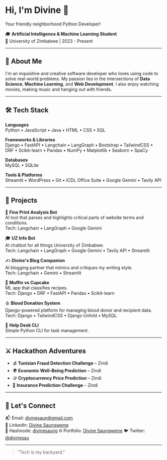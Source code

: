 # Hi, I'm Divine 👋  
Your friendly neighborhood Python Developer!

🎓 **Artificial Intelligence & Machine Learning Student**  
📍 University of Zimbabwe | 2023 - Present  

---

## 🧠 About Me  
I'm an inquisitive and creative software developer who loves using code to solve real-world problems. My passion lies in the intersections of **Data Science**, **Machine Learning**, and **Web Development**. I also enjoy watching movies, making music and hanging out with friends.

---

## 🛠️ Tech Stack  
**Languages**  
Python • JavaScript • Java • HTML • CSS • SQL  

**Frameworks & Libraries**  
Django • FastAPI • Langchain • LangGraph • Bootstrap • TailwindCSS • DRF • Scikit-learn • Pandas • NumPy • Matplotlib • Seaborn • SpaCy  

**Databases**  
MySQL • SQLite  

**Tools & Platforms**  
Streamlit • WordPress • Git • ICDL Office Suite • Google Gemini • Tavily API

---

## 🚀 Projects  
🎯 **Fine Print Analysis Bot**  
AI tool that parses and highlights critical parts of website terms and conditions.  
Tech: Langchain • LangGraph • Google Gemini

🎓 **UZ Info Bot**  
AI chatbot for all things University of Zimbabwe.  
Tech: Langchain • LangGraph • Google Gemini • Tavily API • Streamlit

✍️ **Divine's Blog Companion**  
AI blogging partner that mimics and critiques my writing style.  
Tech: Langchain • Gemini • Streamlit

🧁 **Muffin vs Cupcake**  
ML app that classifies recipes.  
Tech: Django • DRF • FastAPI • Pandas • Scikit-learn  

🩸 **Blood Donation System**  
Django-powered platform for managing blood donor and recipient data.  
Tech: Django • TailwindCSS • Django Unfold • MySQL

💬 **Help Desk CLI**  
Simple Python CLI for task management.  

---

## ⚔️ Hackathon Adventures  
- 💰 **Tunisian Fraud Detection Challenge** – Zindi  
- 🌍 **Economic Well-Being Prediction** – Zindi  
- 🪙 **Cryptocurrency Price Prediction** – Zindi  
- 🧾 **Insurance Prediction Challenge** – Zindi  

---

## 🤝 Let's Connect  
📬 Email: [divinesaun@gmail.com](mailto:divinesaun@gmail.com)  
🔗 LinkedIn: [Divine Saungweme](https://www.linkedin.com/in/divinesau)  
📢 Hashnode: [divinesaung](https://divinesaung.hashnode.dev/)
🌐 Portfolio: [Divine Saungweme](https://divinesau.vercel.app/) 
🐦 Twitter: [@divinesau](https://x.com/divinesau)  

---

> "Tech is my backyard."



<!---
divinesaun/divinesaun is a ✨ special ✨ repository because its `README.md` (this file) appears on your GitHub profile.
You can click the Preview link to take a look at your changes.
--->
